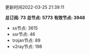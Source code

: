 更新时间2022-03-25 21:39:11

**总订阅: 73**
**总节点: 5773**
**有效节点: 3948**
- ss节点: 3615
- ssr节点: 46
- trojan节点: 89
- v2ray节点: 198
